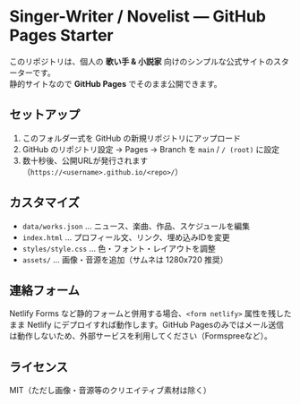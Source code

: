 # Singer-Writer / Novelist — GitHub Pages Starter

このリポジトリは、個人の **歌い手 & 小説家** 向けのシンプルな公式サイトのスターターです。  
静的サイトなので **GitHub Pages** でそのまま公開できます。

## セットアップ

1. このフォルダ一式を GitHub の新規リポジトリにアップロード
2. GitHub のリポジトリ設定 → Pages → Branch を `main` / `/ (root)` に設定
3. 数十秒後、公開URLが発行されます（`https://<username>.github.io/<repo>/`）

## カスタマイズ

- `data/works.json` … ニュース、楽曲、作品、スケジュールを編集
- `index.html` … プロフィール文、リンク、埋め込みIDを変更
- `styles/style.css` … 色・フォント・レイアウトを調整
- `assets/` … 画像・音源を追加（サムネは 1280x720 推奨）

## 連絡フォーム

Netlify Forms など静的フォームと併用する場合、`<form netlify>` 属性を残したまま Netlify にデプロイすれば動作します。GitHub Pagesのみではメール送信は動作しないため、外部サービスを利用してください（Formspreeなど）。

## ライセンス

MIT（ただし画像・音源等のクリエイティブ素材は除く）
